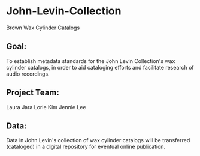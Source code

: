# John-Levin-Collection
Brown Wax Cylinder Catalogs

## Goal:
To establish metadata standards for the John Levin Collection's wax cylinder catalogs, in order to aid cataloging efforts and facilitate research of audio recordings.

## Project Team:
 Laura Jara
 Lorie Kim
 Jennie Lee
 
## Data:
Data in John Levin's collection of wax cylinder catalogs will be transferred (cataloged) in a digital repository for eventual online publication.
